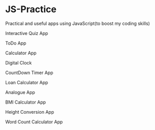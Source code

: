 # JS-Practice
Practical and useful apps using JavaScript(to boost my coding skills)

Interactive Quiz App

ToDo App

Calculator App

Digital Clock

CountDown Timer App

Loan Calculator App

Analogue App

BMI Calculator App

Height Conversion App

Word Count Calculator App
